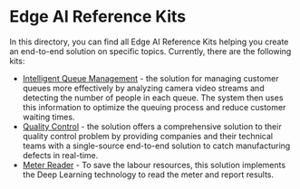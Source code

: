 # Edge AI Reference Kits

In this directory, you can find all Edge AI Reference Kits helping you create an end-to-end solution on specific topics. Currently, there are the following kits:
- [Intelligent Queue Management](intelligent_queue_management) - the solution for managing customer queues more effectively by analyzing camera video streams and detecting the number of people in each queue. The system then uses this information to optimize the queuing process and reduce customer waiting times.
- [Quality Control](quality_control_recipe) - the solution offers a comprehensive solution to their quality control problem by providing companies and their technical teams with a single-source end-to-end solution to catch manufacturing defects in real-time. 
- [Meter Reader](meter_reader) - To save the labour resources, this solution implements the Deep Learning technology to read the meter and report results.
